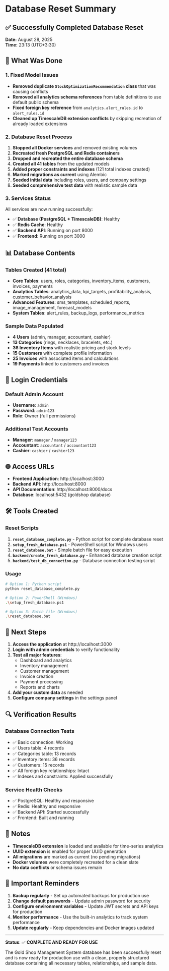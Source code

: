 # Database Reset Summary

## ✅ Successfully Completed Database Reset

**Date:** August 28, 2025  
**Time:** 23:13 (UTC+3:30)

## 🔧 What Was Done

### 1. Fixed Model Issues
- **Removed duplicate `StockOptimizationRecommendation` class** that was causing conflicts
- **Removed all analytics schema references** from table definitions to use default public schema
- **Fixed foreign key reference** from `analytics.alert_rules.id` to `alert_rules.id`
- **Cleaned up TimescaleDB extension conflicts** by skipping recreation of already loaded extensions

### 2. Database Reset Process
1. **Stopped all Docker services** and removed existing volumes
2. **Recreated fresh PostgreSQL and Redis containers**
3. **Dropped and recreated the entire database schema**
4. **Created all 41 tables** from the updated models
5. **Added proper constraints and indexes** (121 total indexes created)
6. **Marked migrations as current** using Alembic
7. **Seeded initial data** including roles, users, and company settings
8. **Seeded comprehensive test data** with realistic sample data

### 3. Services Status
All services are now running successfully:
- ✅ **Database (PostgreSQL + TimescaleDB)**: Healthy
- ✅ **Redis Cache**: Healthy  
- ✅ **Backend API**: Running on port 8000
- ✅ **Frontend**: Running on port 3000

## 📊 Database Contents

### Tables Created (41 total)
- **Core Tables**: users, roles, categories, inventory_items, customers, invoices, payments
- **Analytics Tables**: analytics_data, kpi_targets, profitability_analysis, customer_behavior_analysis
- **Advanced Features**: sms_templates, scheduled_reports, image_management, forecast_models
- **System Tables**: alert_rules, backup_logs, performance_metrics

### Sample Data Populated
- **4 Users** (admin, manager, accountant, cashier)
- **13 Categories** (rings, necklaces, bracelets, etc.)
- **36 Inventory Items** with realistic pricing and stock levels
- **15 Customers** with complete profile information
- **25 Invoices** with associated items and calculations
- **19 Payments** linked to customers and invoices

## 🔑 Login Credentials

### Default Admin Account
- **Username**: `admin`
- **Password**: `admin123`
- **Role**: Owner (full permissions)

### Additional Test Accounts
- **Manager**: `manager` / `manager123`
- **Accountant**: `accountant` / `accountant123`  
- **Cashier**: `cashier` / `cashier123`

## 🌐 Access URLs

- **Frontend Application**: http://localhost:3000
- **Backend API**: http://localhost:8000
- **API Documentation**: http://localhost:8000/docs
- **Database**: localhost:5432 (goldshop database)

## 🛠️ Tools Created

### Reset Scripts
1. **`reset_database_complete.py`** - Python script for complete database reset
2. **`setup_fresh_database.ps1`** - PowerShell script for Windows users
3. **`reset_database.bat`** - Simple batch file for easy execution
4. **`backend/create_fresh_database.py`** - Enhanced database creation script
5. **`backend/test_db_connection.py`** - Database connection testing script

### Usage
```bash
# Option 1: Python script
python reset_database_complete.py

# Option 2: PowerShell (Windows)
.\setup_fresh_database.ps1

# Option 3: Batch file (Windows)
.\reset_database.bat
```

## 🎯 Next Steps

1. **Access the application** at http://localhost:3000
2. **Login with admin credentials** to verify functionality
3. **Test all major features**:
   - Dashboard and analytics
   - Inventory management
   - Customer management
   - Invoice creation
   - Payment processing
   - Reports and charts
4. **Add your custom data** as needed
5. **Configure company settings** in the settings panel

## 🔍 Verification Results

### Database Connection Tests
- ✅ Basic connection: Working
- ✅ Users table: 4 records
- ✅ Categories table: 13 records  
- ✅ Inventory items: 36 records
- ✅ Customers: 15 records
- ✅ All foreign key relationships: Intact
- ✅ Indexes and constraints: Applied successfully

### Service Health Checks
- ✅ PostgreSQL: Healthy and responsive
- ✅ Redis: Healthy and responsive
- ✅ Backend API: Started successfully
- ✅ Frontend: Built and running

## 📝 Notes

- **TimescaleDB extension** is loaded and available for time-series analytics
- **UUID extension** is enabled for proper UUID generation
- **All migrations** are marked as current (no pending migrations)
- **Docker volumes** were completely recreated for a clean slate
- **No data conflicts** or schema issues remain

## 🚨 Important Reminders

1. **Backup regularly** - Set up automated backups for production use
2. **Change default passwords** - Update admin password for security
3. **Configure environment variables** - Update JWT secrets and API keys for production
4. **Monitor performance** - Use the built-in analytics to track system performance
5. **Update regularly** - Keep dependencies and Docker images updated

---

**Status**: ✅ **COMPLETE AND READY FOR USE**

The Gold Shop Management System database has been successfully reset and is now ready for production use with a clean, properly structured database containing all necessary tables, relationships, and sample data.